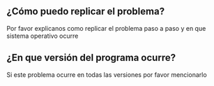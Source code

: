## ¿Cómo puedo replicar el problema?
Por favor explicanos como replicar el problema paso a paso y en que sistema operativo ocurre
## ¿En que versión del programa ocurre?
Si este problema ocurre en todas las versiones por favor mencionarlo

